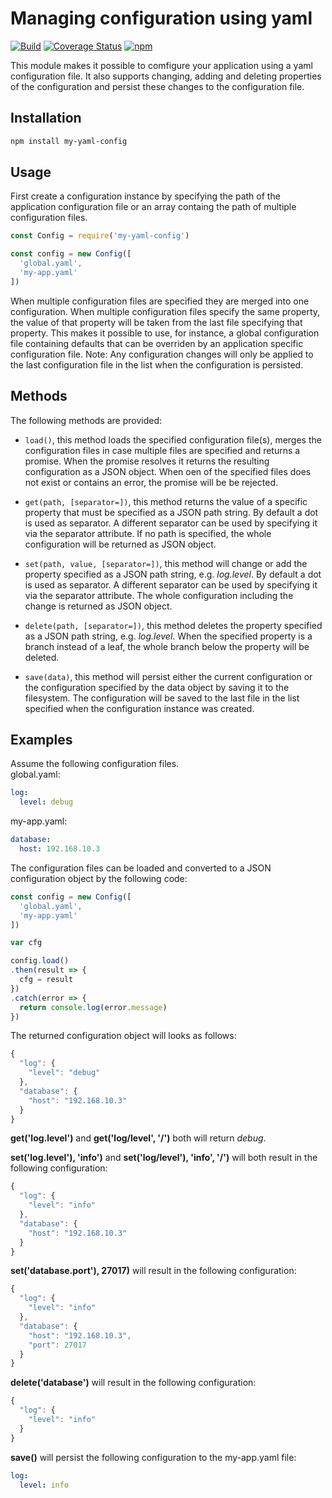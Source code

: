 # Managing configuration using yaml

[![Build](https://github.com/reneklootwijk/my-yaml-config/workflows/build/badge.svg)](https://github.com/reneklootwijk/my-yaml-config/actions)
[![Coverage Status](https://coveralls.io/repos/github/reneklootwijk/my-yaml-config/badge.svg?branch=master)](https://coveralls.io/github/reneklootwijk/my-yaml-config?branch=master)
[![npm](https://img.shields.io/npm/v/my-yaml-config)](https://www.npmjs.com/package/my-yaml-config)

This module makes it possible to comfigure your application using a yaml configuration file. It also supports changing, adding and deleting properties of the configuration and persist these changes to the configuration file.

## Installation

```bash
npm install my-yaml-config
```

## Usage

First create a configuration instance by specifying the path of the application configuration file or an array containg the path of multiple configuration files.

```javascript
const Config = require('my-yaml-config')

const config = new Config([
  'global.yaml',
  'my-app.yaml'
])
```

When multiple configuration files are specified they are merged into one configuration. When multiple configuration files specify the same property, the value of that property will be taken from the last file specifying that property. This makes it possible to use, for instance, a global configuration file containing defaults that can be overriden by an application specific configuration file. Note: Any configuration changes will only be applied to the last configuration file in the list when the configuration is persisted.

## Methods

The following methods are provided:

* `load()`, this method loads the specified configuration file(s), merges the configuration files in case multiple files are specified and returns a promise. When the promise resolves it returns the resulting configuration as a JSON object. When oen of the specified files does not exist or contains an error, the promise will be be rejected.

* `get(path, [separator=])`, this method returns the value of a specific property that must be specified as a JSON path string. By default a dot is used as separator. A different separator can be used by specifying it via the separator attribute. If no path is specified, the whole configuration will be returned as JSON object.

* `set(path, value, [separator=])`, this method will change or add the property specified as a JSON path string, e.g. *log.level*. By default a dot is used as separator. A different separator can be used by specifying it via the separator attribute. The whole configuration including the change is returned as JSON object.

* `delete(path, [separator=])`, this method deletes the property specified as a JSON path string, e.g. *log.level*. When the specified property is a branch instead of a leaf, the whole branch below the property will be deleted.

* `save(data)`, this method will persist either the current configuration or the configuration specified by the data object by saving it to the filesystem. The configuration will be saved to the last file in the list specified when the configuration instance was created.

## Examples

Assume the following configuration files.  
global.yaml:

```yaml
log:
  level: debug
```

my-app.yaml:

```yaml
database:
  host: 192.168.10.3
```

The configuration files can be loaded and converted to a JSON configuration object by the following code:

```javascript
const config = new Config([
  'global.yaml',
  'my-app.yaml'
])

var cfg

config.load()
.then(result => {
  cfg = result
})
.catch(error => {
  return console.log(error.message)
})
```

The returned configuration object will looks as follows:

```javascript
{
  "log": {
    "level": "debug"
  },
  "database": {
    "host": "192.168.10.3"
  }
}
```

**get('log.level')** and **get('log/level', '/')** both will return *debug*.

**set('log.level'), 'info')** and **set('log/level'), 'info', '/')** will both result in the following configuration:

```javascript
{
  "log": {
    "level": "info"
  },
  "database": {
    "host": "192.168.10.3"
  }
}
```

**set('database.port'), 27017)** will result in the following configuration:

```javascript
{
  "log": {
    "level": "info"
  },
  "database": {
    "host": "192.168.10.3",
    "port": 27017
  }
}
```

**delete('database')** will result in the following configuration:

```javascript
{
  "log": {
    "level": "info"
  }
}
```

**save()** will persist the following configuration to the my-app.yaml file:

```yaml
log:
  level: info
```
